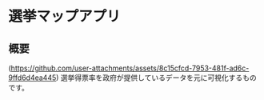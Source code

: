 # 選挙マップアプリ
## 概要
(https://github.com/user-attachments/assets/8c15cfcd-7953-481f-ad6c-9ffd6d4ea445)
選挙得票率を政府が提供しているデータを元に可視化するものです。